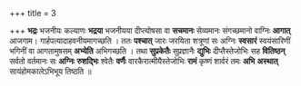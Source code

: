+++
title = 3

+++
**भद्रः** भजनीयः कल्याणः **भद्रया** भजनीयया दीप्त्योषसा वा **सचमानः** सेव्यमानः संगच्छमानो वाग्निः **आगात्** आजगाम। गार्हपत्यादाहवनीयमागच्छति । ततः **पश्चात्** जारः जरयिता शत्रूणां सः अग्निः **स्वसारं** स्वयंसारिणीं भगिनीं वा आगतामुषसम् **अभ्येति** अभिगच्छति । तथा **सुप्रकेतैः** सुप्रज्ञानैः **द्युभिः** दीप्तैस्तेजोभिः सह **वितिष्ठन्** सर्वतो वर्तमानः सः **अग्निः** **रुशद्भिः** श्वेतैः **वर्णैः** वारकैरात्मीयैस्तेजोभिः **रामं** कृष्णं शार्वरं तमः **अभि** **अस्थात्** सायंहोमकालेऽभिभूय तिष्ठति ॥